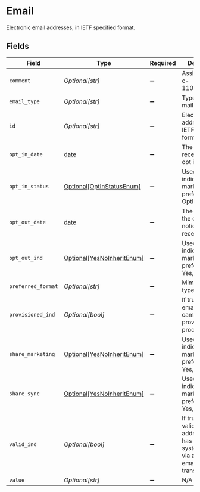 # Email

Electronic email addresses, in IETF specified format.


## Fields

| Field                                                                                                     | Type                                                                                                      | Required                                                                                                  | Description                                                                                               | Example                                                                                                   |
| --------------------------------------------------------------------------------------------------------- | --------------------------------------------------------------------------------------------------------- | --------------------------------------------------------------------------------------------------------- | --------------------------------------------------------------------------------------------------------- | --------------------------------------------------------------------------------------------------------- |
| `comment`                                                                                                 | *Optional[str]*                                                                                           | :heavy_minus_sign:                                                                                        | Assigned Type: c-1100:StringText                                                                          |                                                                                                           |
| `email_type`                                                                                              | *Optional[str]*                                                                                           | :heavy_minus_sign:                                                                                        | Type of the e-mail                                                                                        | Work                                                                                                      |
| `id`                                                                                                      | *Optional[str]*                                                                                           | :heavy_minus_sign:                                                                                        | Electronic email addresses, in IETF specified format.                                                     | exampledomain@example.com                                                                                 |
| `opt_in_date`                                                                                             | [date](https://docs.python.org/3/library/datetime.html#date-objects)                                      | :heavy_minus_sign:                                                                                        | The datetime of receiving the opt in notice                                                               |                                                                                                           |
| `opt_in_status`                                                                                           | [Optional[OptInStatusEnum]](../../models/shared/optinstatusenum.md)                                       | :heavy_minus_sign:                                                                                        | Used to indicate marketing preferences, OptIn, OptOut                                                     |                                                                                                           |
| `opt_out_date`                                                                                            | [date](https://docs.python.org/3/library/datetime.html#date-objects)                                      | :heavy_minus_sign:                                                                                        | The datetime the opt out notice was received                                                              |                                                                                                           |
| `opt_out_ind`                                                                                             | [Optional[YesNoInheritEnum]](../../models/shared/yesnoinheritenum.md)                                     | :heavy_minus_sign:                                                                                        | Used to indicate marketing preferences, Yes, No, Inherit                                                  |                                                                                                           |
| `preferred_format`                                                                                        | *Optional[str]*                                                                                           | :heavy_minus_sign:                                                                                        | Mime media type                                                                                           | text/html                                                                                                 |
| `provisioned_ind`                                                                                         | *Optional[bool]*                                                                                          | :heavy_minus_sign:                                                                                        | If true then the email address came from the provisioning process                                         | true                                                                                                      |
| `share_marketing`                                                                                         | [Optional[YesNoInheritEnum]](../../models/shared/yesnoinheritenum.md)                                     | :heavy_minus_sign:                                                                                        | Used to indicate marketing preferences, Yes, No, Inherit                                                  |                                                                                                           |
| `share_sync`                                                                                              | [Optional[YesNoInheritEnum]](../../models/shared/yesnoinheritenum.md)                                     | :heavy_minus_sign:                                                                                        | Used to indicate marketing preferences, Yes, No, Inherit                                                  |                                                                                                           |
| `valid_ind`                                                                                               | *Optional[bool]*                                                                                          | :heavy_minus_sign:                                                                                        | If true, this is a valid email address that has been system verified via a successful email transmission. | true                                                                                                      |
| `value`                                                                                                   | *Optional[str]*                                                                                           | :heavy_minus_sign:                                                                                        | N/A                                                                                                       | exampledomain@example.com                                                                                 |
